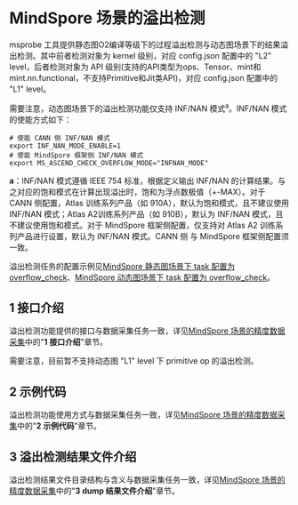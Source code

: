# MindSpore 场景的溢出检测

msprobe 工具提供静态图O2编译等级下的过程溢出检测与动态图场景下的结果溢出检测。其中前者检测对象为 kernel 级别，对应 config.json 配置中的 "L2" level，后者检测对象为 API 级别(支持的API类型为ops、Tensor、mint和mint.nn.functional，不支持Primitive和Jit类API)，对应 config.json 配置中的 "L1" level。

需要注意，动态图场景下的溢出检测功能仅支持 INF/NAN 模式<sup>a</sup>。INF/NAN 模式的使能方式如下：

```Shell
# 使能 CANN 侧 INF/NAN 模式
export INF_NAN_MODE_ENABLE=1
# 使能 MindSpore 框架侧 INF/NAN 模式
export MS_ASCEND_CHECK_OVERFLOW_MODE="INFNAN_MODE"
```

**a**：INF/NAN 模式遵循 IEEE 754 标准，根据定义输出 INF/NAN 的计算结果。与之对应的饱和模式在计算出现溢出时，饱和为浮点数极值（+-MAX）。对于 CANN 侧配置，Atlas 训练系列产品（如 910A），默认为饱和模式，且不建议使用 INF/NAN 模式；Atlas A2训练系列产品（如 910B），默认为 INF/NAN 模式，且不建议使用饱和模式。对于 MindSpore 框架侧配置，仅支持对 Atlas A2 训练系列产品进行设置，默认为 INF/NAN 模式。CANN 侧 与 MindSpore 框架侧配置须一致。

溢出检测任务的配置示例见[MindSpore 静态图场景下 task 配置为 overflow_check](https://gitee.com/ascend/mstt/blob/master/debug/accuracy_tools/msprobe/docs/03.config_examples.md#23-task-%E9%85%8D%E7%BD%AE%E4%B8%BA-overflow_check)、[MindSpore 动态图场景下 task 配置为 overflow_check](https://gitee.com/ascend/mstt/blob/master/debug/accuracy_tools/msprobe/docs/03.config_examples.md#33-task-%E9%85%8D%E7%BD%AE%E4%B8%BA-overflow_check)。


## 1 接口介绍

溢出检测功能提供的接口与数据采集任务一致，详见[MindSpore 场景的精度数据采集](./06.data_dump_MindSpore.md)中的"**1 接口介绍**"章节。

需要注意，目前暂不支持动态图 "L1" level 下 primitive op 的溢出检测。

## 2 示例代码

溢出检测功能使用方式与数据采集任务一致，详见[MindSpore 场景的精度数据采集](./06.data_dump_MindSpore.md)中的"**2 示例代码**"章节。

## 3 溢出检测结果文件介绍

溢出检测结果文件目录结构与含义与数据采集任务一致，详见[MindSpore 场景的精度数据采集](./06.data_dump_MindSpore.md)中的"**3 dump 结果文件介绍**"章节。
